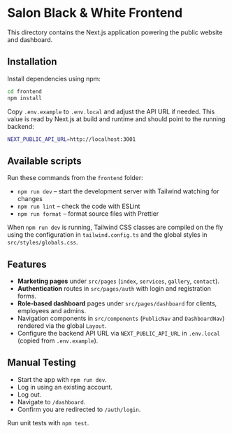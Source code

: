 # Salon Black & White Frontend

This directory contains the Next.js application powering the public website and dashboard.

## Installation

Install dependencies using npm:

```bash
cd frontend
npm install
```

Copy `.env.example` to `.env.local` and adjust the API URL if needed. This value is
read by Next.js at build and runtime and should point to the running backend:

```bash
NEXT_PUBLIC_API_URL=http://localhost:3001
```

## Available scripts

Run these commands from the `frontend` folder:

- `npm run dev` – start the development server with Tailwind watching for changes
- `npm run lint` – check the code with ESLint
- `npm run format` – format source files with Prettier

When `npm run dev` is running, Tailwind CSS classes are compiled on the fly
using the configuration in `tailwind.config.ts` and the global styles in
`src/styles/globals.css`.

## Features

- **Marketing pages** under `src/pages` (`index`, `services`, `gallery`, `contact`).
- **Authentication** routes in `src/pages/auth` with login and registration forms.
- **Role-based dashboard** pages under `src/pages/dashboard` for clients, employees and admins.
- Navigation components in `src/components` (`PublicNav` and `DashboardNav`) rendered via the global `Layout`.
- Configure the backend API URL via `NEXT_PUBLIC_API_URL` in `.env.local` (copied from `.env.example`).

## Manual Testing

- Start the app with `npm run dev`.
- Log in using an existing account.
- Log out.
- Navigate to `/dashboard`.
- Confirm you are redirected to `/auth/login`.

Run unit tests with `npm test`.
